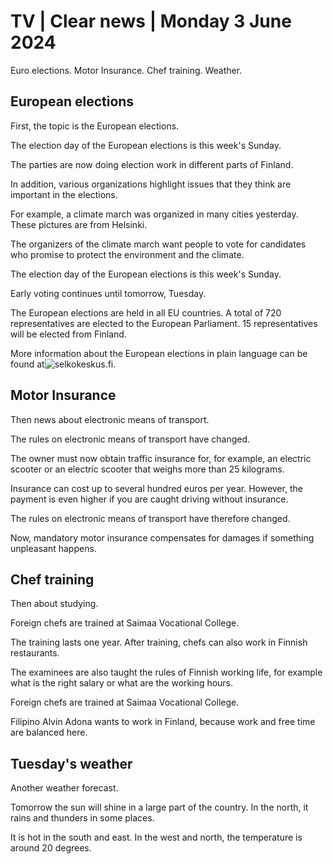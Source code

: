 # TV \| Clear news \| Monday 3 June 2024

Euro elections. Motor Insurance. Chef training. Weather.

## European elections

First, the topic is the European elections.

The election day of the European elections is this week's Sunday.

The parties are now doing election work in different parts of Finland.

In addition, various organizations highlight issues that they think are important in the elections.

For example, a climate march was organized in many cities yesterday. These pictures are from Helsinki.

The organizers of the climate march want people to vote for candidates who promise to protect the environment and the climate.

The election day of the European elections is this week's Sunday.

Early voting continues until tomorrow, Tuesday.

The European elections are held in all EU countries. A total of 720 representatives are elected to the European Parliament. 15 representatives will be elected from Finland.

More information about the European elections in plain language can be found at![selkokeskus.fi](https://selkokeskus.fi/).

## Motor Insurance

Then news about electronic means of transport.

The rules on electronic means of transport have changed.

The owner must now obtain traffic insurance for, for example, an electric scooter or an electric scooter that weighs more than 25 kilograms.

Insurance can cost up to several hundred euros per year. However, the payment is even higher if you are caught driving without insurance.

The rules on electronic means of transport have therefore changed.

 Now, mandatory motor insurance compensates for damages if something unpleasant happens.

## Chef training

Then about studying.

Foreign chefs are trained at Saimaa Vocational College.

The training lasts one year. After training, chefs can also work in Finnish restaurants.

The examinees are also taught the rules of Finnish working life, for example what is the right salary or what are the working hours.

Foreign chefs are trained at Saimaa Vocational College.

Filipino Alvin Adona wants to work in Finland, because work and free time are balanced here.

## Tuesday's weather

Another weather forecast.

Tomorrow the sun will shine in a large part of the country. In the north, it rains and thunders in some places.

It is hot in the south and east. In the west and north, the temperature is around 20 degrees.
